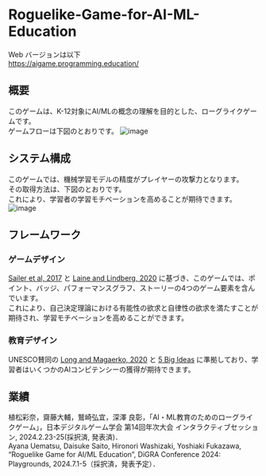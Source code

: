 # Roguelike-Game-for-AI-ML-Education
Web バージョンは以下  
https://aigame.programming.education/
## 概要
このゲームは、K-12対象にAI/MLの概念の理解を目的とした、ローグライクゲームです。  
ゲームフローは下図のとおりです。
![image](https://github.com/Ayana326/Roguelike-Game-for-AI-ML-Education/assets/120101889/41a6b873-b78f-4844-b7f8-026e8eaf7b4b)
## システム構成
このゲームでは、機械学習モデルの精度がプレイヤーの攻撃力となります。  
その取得方法は、下図のとおりです。  
これにより、学習者の学習モチベーションを高めることが期待できます。  
![image](https://github.com/Ayana326/Roguelike-Game-for-AI-ML-Education/assets/120101889/91aac373-a322-4f4d-b674-2d4e5903a357)
## フレームワーク
### ゲームデザイン
[Sailer et al, 2017](https://doi.org/10.1016/j.chb.2016.12.033) と [Laine and Lindberg, 2020](https://doi.org/10.1109/TLT.2020.3018503) に基づき、このゲームでは、ポイント、バッジ、パフォーマンスグラフ、ストーリーの4つのゲーム要素を含んでいます。  
これにより、自己決定理論における有能性の欲求と自律性の欲求を満たすことが期待され、学習モチベーションを高めることができます。
### 教育デザイン
UNESCO賛同の [Long and Magaerko, 2020](https://doi.org/10.1145/3313831.3376727) と [5 Big Ideas](https://ai4k12.org/gradeband-progression-charts/) に準拠しており、学習者はいくつかのAIコンピテンシーの獲得が期待できます。
## 業績
植松彩奈，齋藤大輔，鷲崎弘宜，深澤 良彰，「AI・ML教育のためのローグライクゲーム」，日本デジタルゲーム学会 第14回年次大会 インタラクティブセッション, 2024.2.23-25(採択済, 発表済)．  
Ayana Uematsu, Daisuke Saito, Hironori Washizaki, Yoshiaki Fukazawa, “Roguelike Game for AI/ML Education”, DiGRA Conference 2024: Playgrounds, 2024.7.1-5（採択済，発表予定）．

